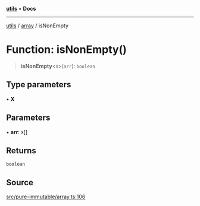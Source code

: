 [**utils**](../../../README.md) • **Docs**

***

[utils](../../../globals.md) / [array](../README.md) / isNonEmpty

# Function: isNonEmpty()

> **isNonEmpty**\<`X`\>(`arr`): `boolean`

## Type parameters

• **X**

## Parameters

• **arr**: `X`[]

## Returns

`boolean`

## Source

[src/pure-immutable/array.ts:106](https://github.com/alpinisme/utils/blob/825f78da0ace828df12ea4d598fd95fa96ee25f5/src/pure-immutable/array.ts#L106)
